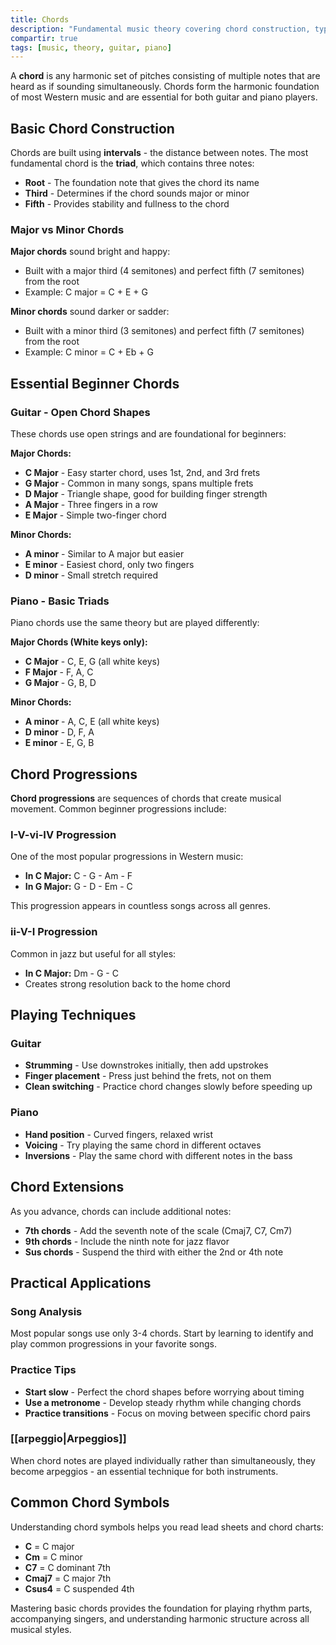```yaml
---
title: Chords
description: "Fundamental music theory covering chord construction, types, and practical application for guitar and piano beginners."
compartir: true
tags: [music, theory, guitar, piano]
---
```


A **chord** is any harmonic set of pitches consisting of multiple notes that are heard as if sounding simultaneously. Chords form the harmonic foundation of most Western music and are essential for both guitar and piano players.

## Basic Chord Construction

Chords are built using **intervals** - the distance between notes. The most fundamental chord is the **triad**, which contains three notes:

- **Root** - The foundation note that gives the chord its name
- **Third** - Determines if the chord sounds major or minor
- **Fifth** - Provides stability and fullness to the chord

### Major vs Minor Chords

**Major chords** sound bright and happy:
- Built with a major third (4 semitones) and perfect fifth (7 semitones) from the root
- Example: C major = C + E + G

**Minor chords** sound darker or sadder:
- Built with a minor third (3 semitones) and perfect fifth (7 semitones) from the root  
- Example: C minor = C + Eb + G

## Essential Beginner Chords

### Guitar - Open Chord Shapes

These chords use open strings and are foundational for beginners:

**Major Chords:**
- **C Major** - Easy starter chord, uses 1st, 2nd, and 3rd frets
- **G Major** - Common in many songs, spans multiple frets
- **D Major** - Triangle shape, good for building finger strength
- **A Major** - Three fingers in a row
- **E Major** - Simple two-finger chord

**Minor Chords:**
- **A minor** - Similar to A major but easier
- **E minor** - Easiest chord, only two fingers
- **D minor** - Small stretch required

### Piano - Basic Triads

Piano chords use the same theory but are played differently:

**Major Chords (White keys only):**
- **C Major** - C, E, G (all white keys)
- **F Major** - F, A, C  
- **G Major** - G, B, D

**Minor Chords:**
- **A minor** - A, C, E (all white keys)
- **D minor** - D, F, A
- **E minor** - E, G, B

## Chord Progressions

**Chord progressions** are sequences of chords that create musical movement. Common beginner progressions include:

### I-V-vi-IV Progression
One of the most popular progressions in Western music:
- **In C Major:** C - G - Am - F
- **In G Major:** G - D - Em - C

This progression appears in countless songs across all genres.

### ii-V-I Progression  
Common in jazz but useful for all styles:
- **In C Major:** Dm - G - C
- Creates strong resolution back to the home chord

## Playing Techniques

### Guitar
- **Strumming** - Use downstrokes initially, then add upstrokes
- **Finger placement** - Press just behind the frets, not on them
- **Clean switching** - Practice chord changes slowly before speeding up

### Piano  
- **Hand position** - Curved fingers, relaxed wrist
- **Voicing** - Try playing the same chord in different octaves
- **Inversions** - Play the same chord with different notes in the bass

## Chord Extensions

As you advance, chords can include additional notes:

- **7th chords** - Add the seventh note of the scale (Cmaj7, C7, Cm7)
- **9th chords** - Include the ninth note for jazz flavor
- **Sus chords** - Suspend the third with either the 2nd or 4th note

## Practical Applications

### Song Analysis
Most popular songs use only 3-4 chords. Start by learning to identify and play common progressions in your favorite songs.

### Practice Tips
- **Start slow** - Perfect the chord shapes before worrying about timing
- **Use a metronome** - Develop steady rhythm while changing chords
- **Practice transitions** - Focus on moving between specific chord pairs

### [[arpeggio|Arpeggios]]
When chord notes are played individually rather than simultaneously, they become arpeggios - an essential technique for both instruments.

## Common Chord Symbols

Understanding chord symbols helps you read lead sheets and chord charts:

- **C** = C major
- **Cm** = C minor  
- **C7** = C dominant 7th
- **Cmaj7** = C major 7th
- **Csus4** = C suspended 4th

Mastering basic chords provides the foundation for playing rhythm parts, accompanying singers, and understanding harmonic structure across all musical styles.
